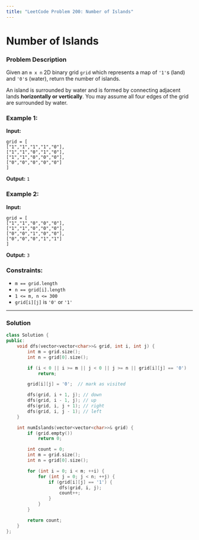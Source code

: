 ```yaml
---
title: "LeetCode Problem 200: Number of Islands"
---
```


# Number of Islands

### Problem Description

Given an `m x n` 2D binary grid `grid` which represents a map of `'1'`s (land) and `'0'`s (water), return the number of islands.

An island is surrounded by water and is formed by connecting adjacent lands **horizontally or vertically**. You may assume all four edges of the grid are surrounded by water.

### Example 1:

**Input:**

```
grid = [
["1","1","1","1","0"],
["1","1","0","1","0"],
["1","1","0","0","0"],
["0","0","0","0","0"]
]
```

**Output:** `1`

### Example 2:

**Input:**

```
grid = [
["1","1","0","0","0"],
["1","1","0","0","0"],
["0","0","1","0","0"],
["0","0","0","1","1"]
]
```

**Output:** `3`

### Constraints:

- `m == grid.length`
- `n == grid[i].length`
- `1 <= m, n <= 300`
- `grid[i][j]` is `'0'` or `'1'`

---

### Solution

```cpp
class Solution {
public:
    void dfs(vector<vector<char>>& grid, int i, int j) {
        int m = grid.size();
        int n = grid[0].size();

        if (i < 0 || i >= m || j < 0 || j >= n || grid[i][j] == '0')
            return;

        grid[i][j] = '0';  // mark as visited

        dfs(grid, i + 1, j); // down
        dfs(grid, i - 1, j); // up
        dfs(grid, i, j + 1); // right
        dfs(grid, i, j - 1); // left
    }

    int numIslands(vector<vector<char>>& grid) {
        if (grid.empty())
            return 0;

        int count = 0;
        int m = grid.size();
        int n = grid[0].size();

        for (int i = 0; i < m; ++i) {
            for (int j = 0; j < n; ++j) {
                if (grid[i][j] == '1') {
                    dfs(grid, i, j);
                    count++;
                }
            }
        }

        return count;
    }
};
